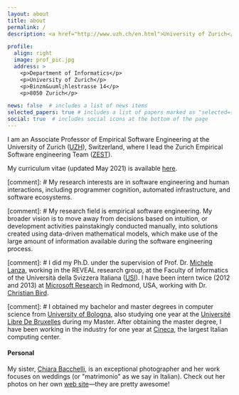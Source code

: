 ```yaml
---
layout: about
title: about
permalink: /
description: <a href="http://www.uzh.ch/en.html">University of Zurich</a>

profile:
  align: right
  image: prof_pic.jpg
  address: >
    <p>Department of Informatics</p>
    <p>University of Zurich</p>
    <p>Binzm&uuml;hlestrasse 14</p>
    <p>8050 Zurich</p>

news: false  # includes a list of news items
selected_papers: true # includes a list of papers marked as "selected={true}"
social: true  # includes social icons at the bottom of the page
---
```


I am an Associate Professor of Empirical Software Engineering at the University of Zurich ([UZH](http://www.uzh.ch/en.html)), Switzerland, where I lead the Zurich Empirical Software engineering Team ([ZEST](http://www.ifi.uzh.ch/en/zest.html)).

My curriculum vitae (updated May 2021) is available [here]().

[comment]: # My research interests are in software engineering and human interactions, including programmer cognition, automated infrastructure, and software ecosystems. 

[comment]: # My research field is empirical software engineering. My broader vision is to move away from decisions based on intuition, or development activities painstakingly conducted manually, into solutions created using data-driven mathematical models, which make use of the large amount of information available during the software engineering process.

[comment]: # I did my Ph.D. under the supervision of Prof. Dr. [Michele Lanza](http://www.inf.usi.ch/faculty/lanza/), working in the REVEAL research group, at the Faculty of Informatics of the Universit&agrave; della Svizzera Italiana ([USI](http://www.usi.ch)). I have been intern twice (2012 and 2013) at [Microsoft Research](http://research.microsoft.com/) in Redmond, USA, working with Dr. [Christian Bird](http://cabird.com/).


[comment]: # I obtained my bachelor and master degrees in computer science from <a href="http://www.cs.unibo.it/en/" title="department of computer science, university of bologna">University of Bologna</a>, also studying one year at the <a href="http://www.ulb.ac.be/" title="Universit&eacute; Libre De Bruxelles">Universit&eacute; Libre De Bruxelles</a> during my Master. After obtaining the master degree, I have been working in the industry for one year at <a href="" title="Cineca">[Cineca](http://www.cineca.it/en)</a>, the largest Italian computing center.

  <h4>Personal</h4>
  <p>My sister, <a href="http://impressioni.bo.it" title="Fotografo Matrimoni Bologna">Chiara Bacchelli</a>, is an exceptional photographer and her work focuses on weddings (or "matrimonio" as we say in Italian). Check out her photos on her own <a href="http://impressioni.bo.it" title="Fotografo Matrimoni Bologna">web site</a>&mdash;they are pretty awesome!</p>